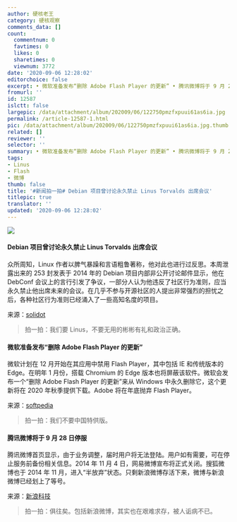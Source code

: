 ```yaml
---
author: 硬核老王
category: 硬核观察
comments_data: []
count:
  commentnum: 0
  favtimes: 0
  likes: 0
  sharetimes: 0
  viewnum: 3772
date: '2020-09-06 12:28:02'
editorchoice: false
excerpt: • 微软准备发布“删除 Adobe Flash Player 的更新” • 腾讯微博将于 9 月 28 日停服
fromurl: ''
id: 12587
islctt: false
largepic: /data/attachment/album/202009/06/122750pmzfxpuui61as6ia.jpg
permalink: /article-12587-1.html
pic: /data/attachment/album/202009/06/122750pmzfxpuui61as6ia.jpg.thumb.jpg
related: []
reviewer: ''
selector: ''
summary: • 微软准备发布“删除 Adobe Flash Player 的更新” • 腾讯微博将于 9 月 28 日停服
tags:
- Linus
- Flash
- 微博
thumb: false
title: '#新闻拍一拍# Debian 项目曾讨论永久禁止 Linus Torvalds 出席会议'
titlepic: true
translator: ''
updated: '2020-09-06 12:28:02'
---
```


![](/data/attachment/album/202009/06/122750pmzfxpuui61as6ia.jpg)


#### Debian 项目曾讨论永久禁止 Linus Torvalds 出席会议


众所周知，Linux 作者以脾气暴躁和言语粗鲁著称，他对此也进行过反思。本周泄露出来的 253 封发表于 2014 年的 Debian 项目内部非公开讨论邮件显示，他在 DebConf 会议上的言行引发了争议，一部分人认为他违反了社区行为准则，应当永久禁止他出席未来的会议。在几乎不参与开源社区的人提出非常强烈的担忧之后，各种社区行为准则已经涌入了一些高知名度的项目。


来源：[solidot](https://www.solidot.org/story?sid=65453 "https://www.solidot.org/story?sid=65453")



> 
> 拍一拍：我们要 Linus，不要无用的彬彬有礼和政治正确。
> 
> 
> 


#### 微软准备发布“删除 Adobe Flash Player 的更新”


微软计划在 12 月开始在其应用中禁用 Flash Player，其中包括 IE 和传统版本的 Edge。在明年 1 月份，搭载 Chromium 的 Edge 版本也将屏蔽该软件。微软会发布一个“删除 Adobe Flash Player 的更新”来从 Windows 中永久删除它，这个更新将在 2020 年秋季提供下载。Adobe 将在年底抛弃 Flash Player。


来源：[softpedia](https://news.softpedia.com/news/microsoft-getting-ready-to-kill-off-flash-player-in-internet-explorer-edge-530994.shtml "https://news.softpedia.com/news/microsoft-getting-ready-to-kill-off-flash-player-in-internet-explorer-edge-530994.shtml")



> 
> 拍一拍：我们不要中国特供版。
> 
> 
> 


#### 腾讯微博将于 9 月 28 日停服


腾讯微博首页显示，由于业务调整，届时用户将无法登陆。用户如有需要，可在停止服务前备份相关信息。2014 年 11 月 4 日，网易微博宣布将正式关闭。搜狐微博也于 2014 年 11 月，进入“半放弃”状态。只剩新浪微博存活下来，微博与新浪微博已经划上了等号。


来源：[新浪科技](https://tech.sina.com.cn/roll/2020-09-05/doc-iivhvpwy5095698.shtml "https://tech.sina.com.cn/roll/2020-09-05/doc-iivhvpwy5095698.shtml")



> 
> 拍一拍：俱往矣。包括新浪微博，其实也在艰难求存，被人诟病不已。
> 
> 
>